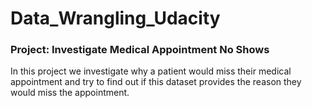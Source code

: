# Data_Wrangling_Udacity
### Project: Investigate Medical Appointment No Shows
In this project we investigate why a patient would miss their medical appointment and try to find out if this dataset provides the reason they would miss the appointment.

